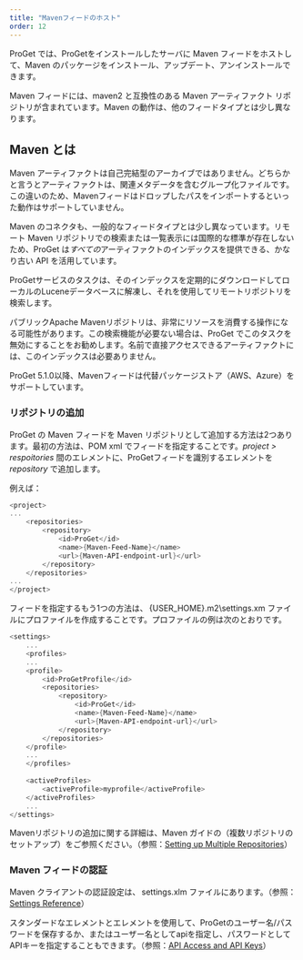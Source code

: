 ```yaml
---
title: "Mavenフィードのホスト"
order: 12
---
```


ProGet では、ProGetをインストールしたサーバに Maven フィードをホストして、Maven のパッケージをインストール、アップデート、アンインストールできます。

Maven フィードには、maven2 と互換性のある Maven アーティファクト リポジトリが含まれています。Maven の動作は、他のフィードタイプとは少し異なります。

## **Maven とは**

Maven アーティファクトは自己完結型のアーカイブではありません。どちらかと言うとアーティファクトは、関連メタデータを含むグループ化ファイルです。この違いのため、Mavenフィードはドロップしたパスをインポートするといった動作はサポートしていません。

Maven のコネクタも、一般的なフィードタイプとは少し異なっています。リモート Maven リポジトリでの検索または一覧表示には国際的な標準が存在しないため、ProGet は*すべての*アーティファクトのインデックスを提供できる、かなり古い API を活用しています。

ProGetサービスのタスクは、そのインデックスを定期的にダウンロードしてローカルのLuceneデータベースに解凍し、それを使用してリモートリポジトリを検索します。

パブリックApache Mavenリポジトリは、非常にリソースを消費する操作になる可能性があります。この検索機能が必要ない場合は、ProGet でこのタスクを無効にすることをお勧めします。名前で直接アクセスできるアーティファクトには、このインデックスは必要ありません。

ProGet 5.1.0以降、Mavenフィードは代替パッケージストア（AWS、Azure）をサポートしています。

### **リポジトリの追加**

ProGet の Maven フィードを Maven リポジトリとして追加する方法は2つあります。最初の方法は、POM xml でフィードを指定することです。*project > respoitories* 間のエレメントに、ProGetフィードを識別するエレメントを *repository* で追加します。

例えば：

```powershell
<project>
...
    <repositories>
        <repository>
            <id>ProGet</id>
            <name>{Maven-Feed-Name}</name>
            <url>{Maven-API-endpoint-url}</url>
        </repository>
    </repositories>
...
</project>
```

フィードを指定するもう1つの方法は、 {USER_HOME}\.m2\settings.xm ファイルにプロファイルを作成することです。プロファイルの例は次のとおりです。

```powershell
<settings>
    ...
    <profiles>
    ...
    <profile>
        <id>ProGetProfile</id>
        <repositories>
            <repository>
                <id>ProGet</id>
                <name>{Maven-Feed-Name}</name>
                <url>{Maven-API-endpoint-url}</url>
            </repository>
        </repositories>
    </profile>
    ...
    </profiles>
     
    <activeProfiles>
        <activeProfile>myprofile</activeProfile>
    </activeProfiles>
    ...
</settings>
```

Mavenリポジトリの追加に関する詳細は、Maven ガイドの（複数リポジトリのセットアップ）をご参照ください。（参照：[Setting up Multiple Repositories](https://maven.apache.org/guides/mini/guide-multiple-repositories.html)）

### **Maven フィードの認証**

Maven クライアントの認証設定は、 settings.xlm ファイルにあります。（参照：[Settings Reference](https://maven.apache.org/settings.html)）

スタンダードな<username>エレメントと<password>エレメントを使用して、ProGetのユーザー名/パスワードを保存するか、またはユーザー名としてapiを指定し、パスワードとしてAPIキーを指定することもできます。（参照：[API Access and API Keys](/docs/proget/reference-api/proget-apikeys)）